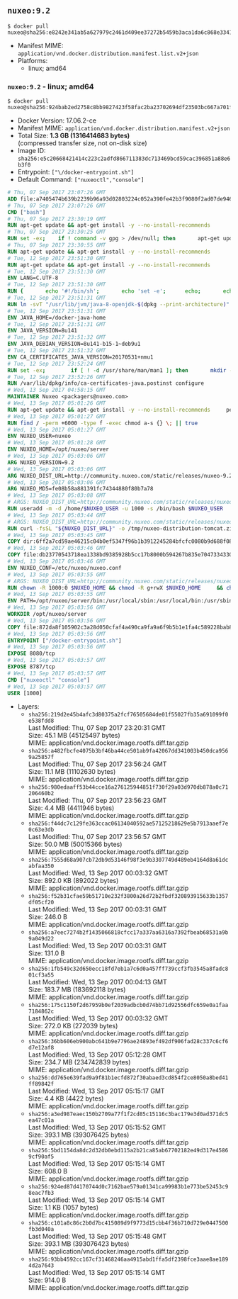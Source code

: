 ## `nuxeo:9.2`

```console
$ docker pull nuxeo@sha256:e8242e341ab5a627979c2461d409ee37272b5459b3aca1da6c868e33410f01c9
```

-	Manifest MIME: `application/vnd.docker.distribution.manifest.list.v2+json`
-	Platforms:
	-	linux; amd64

### `nuxeo:9.2` - linux; amd64

```console
$ docker pull nuxeo@sha256:924bab2ed2758c8bb9827423f58fac2ba23702694df23503bc667a701ffbf263
```

-	Docker Version: 17.06.2-ce
-	Manifest MIME: `application/vnd.docker.distribution.manifest.v2+json`
-	Total Size: **1.3 GB (1316414683 bytes)**  
	(compressed transfer size, not on-disk size)
-	Image ID: `sha256:e5c20668421414c223c2adfd866711383dc713469bcd59cac396851a88e6b3f0`
-	Entrypoint: `["\/docker-entrypoint.sh"]`
-	Default Command: `["nuxeoctl","console"]`

```dockerfile
# Thu, 07 Sep 2017 23:07:26 GMT
ADD file:a7405474b639b2239b96a93d02803224c052a390fe42b3f9080f2ad07de94640 in / 
# Thu, 07 Sep 2017 23:07:26 GMT
CMD ["bash"]
# Thu, 07 Sep 2017 23:30:19 GMT
RUN apt-get update && apt-get install -y --no-install-recommends 		ca-certificates 		curl 		wget 	&& rm -rf /var/lib/apt/lists/*
# Thu, 07 Sep 2017 23:30:25 GMT
RUN set -ex; 	if ! command -v gpg > /dev/null; then 		apt-get update; 		apt-get install -y --no-install-recommends 			gnupg2 			dirmngr 		; 		rm -rf /var/lib/apt/lists/*; 	fi
# Thu, 07 Sep 2017 23:30:55 GMT
RUN apt-get update && apt-get install -y --no-install-recommends 		bzr 		git 		mercurial 		openssh-client 		subversion 				procps 	&& rm -rf /var/lib/apt/lists/*
# Tue, 12 Sep 2017 23:51:30 GMT
RUN apt-get update && apt-get install -y --no-install-recommends 		bzip2 		unzip 		xz-utils 	&& rm -rf /var/lib/apt/lists/*
# Tue, 12 Sep 2017 23:51:30 GMT
ENV LANG=C.UTF-8
# Tue, 12 Sep 2017 23:51:30 GMT
RUN { 		echo '#!/bin/sh'; 		echo 'set -e'; 		echo; 		echo 'dirname "$(dirname "$(readlink -f "$(which javac || which java)")")"'; 	} > /usr/local/bin/docker-java-home 	&& chmod +x /usr/local/bin/docker-java-home
# Tue, 12 Sep 2017 23:51:31 GMT
RUN ln -svT "/usr/lib/jvm/java-8-openjdk-$(dpkg --print-architecture)" /docker-java-home
# Tue, 12 Sep 2017 23:51:31 GMT
ENV JAVA_HOME=/docker-java-home
# Tue, 12 Sep 2017 23:51:31 GMT
ENV JAVA_VERSION=8u141
# Tue, 12 Sep 2017 23:51:32 GMT
ENV JAVA_DEBIAN_VERSION=8u141-b15-1~deb9u1
# Tue, 12 Sep 2017 23:51:32 GMT
ENV CA_CERTIFICATES_JAVA_VERSION=20170531+nmu1
# Tue, 12 Sep 2017 23:52:24 GMT
RUN set -ex; 		if [ ! -d /usr/share/man/man1 ]; then 		mkdir -p /usr/share/man/man1; 	fi; 		apt-get update; 	apt-get install -y 		openjdk-8-jdk="$JAVA_DEBIAN_VERSION" 		ca-certificates-java="$CA_CERTIFICATES_JAVA_VERSION" 	; 	rm -rf /var/lib/apt/lists/*; 		[ "$(readlink -f "$JAVA_HOME")" = "$(docker-java-home)" ]; 		update-alternatives --get-selections | awk -v home="$(readlink -f "$JAVA_HOME")" 'index($3, home) == 1 { $2 = "manual"; print | "update-alternatives --set-selections" }'; 	update-alternatives --query java | grep -q 'Status: manual'
# Tue, 12 Sep 2017 23:52:26 GMT
RUN /var/lib/dpkg/info/ca-certificates-java.postinst configure
# Wed, 13 Sep 2017 04:58:15 GMT
MAINTAINER Nuxeo <packagers@nuxeo.com>
# Wed, 13 Sep 2017 05:01:26 GMT
RUN apt-get update && apt-get install -y --no-install-recommends     perl     locales     pwgen     imagemagick     ffmpeg2theora     ufraw     poppler-utils     libwpd-tools     exiftool     ghostscript     libreoffice  && rm -rf /var/lib/apt/lists/*
# Wed, 13 Sep 2017 05:01:27 GMT
RUN find / -perm +6000 -type f -exec chmod a-s {} \; || true
# Wed, 13 Sep 2017 05:01:27 GMT
ENV NUXEO_USER=nuxeo
# Wed, 13 Sep 2017 05:01:28 GMT
ENV NUXEO_HOME=/opt/nuxeo/server
# Wed, 13 Sep 2017 05:03:06 GMT
ARG NUXEO_VERSION=9.2
# Wed, 13 Sep 2017 05:03:06 GMT
ARG NUXEO_DIST_URL=http://community.nuxeo.com/static/releases/nuxeo-9.2/nuxeo-server-9.2-tomcat.zip
# Wed, 13 Sep 2017 05:03:06 GMT
ARG NUXEO_MD5=fe08b58a881391fc74344880f80b7a78
# Wed, 13 Sep 2017 05:03:08 GMT
# ARGS: NUXEO_DIST_URL=http://community.nuxeo.com/static/releases/nuxeo-9.2/nuxeo-server-9.2-tomcat.zip NUXEO_MD5=fe08b58a881391fc74344880f80b7a78 NUXEO_VERSION=9.2
RUN useradd -m -d /home/$NUXEO_USER -u 1000 -s /bin/bash $NUXEO_USER
# Wed, 13 Sep 2017 05:03:44 GMT
# ARGS: NUXEO_DIST_URL=http://community.nuxeo.com/static/releases/nuxeo-9.2/nuxeo-server-9.2-tomcat.zip NUXEO_MD5=fe08b58a881391fc74344880f80b7a78 NUXEO_VERSION=9.2
RUN curl -fsSL "${NUXEO_DIST_URL}" -o /tmp/nuxeo-distribution-tomcat.zip     && if [ $NUXEO_VERSION != "master" ]; then echo "$NUXEO_MD5 /tmp/nuxeo-distribution-tomcat.zip" | md5sum -c -; fi     && mkdir -p /tmp/nuxeo-distribution $(dirname $NUXEO_HOME)     && unzip -q -d /tmp/nuxeo-distribution /tmp/nuxeo-distribution-tomcat.zip     && DISTDIR=$(/bin/ls /tmp/nuxeo-distribution | head -n 1)     && mv /tmp/nuxeo-distribution/$DISTDIR $NUXEO_HOME     && sed -i -e "s/^org.nuxeo.distribution.package.*/org.nuxeo.distribution.package=docker/" $NUXEO_HOME/templates/common/config/distribution.properties     && rm -rf /tmp/nuxeo-distribution*     && chmod +x $NUXEO_HOME/bin/*ctl $NUXEO_HOME/bin/*.sh     && chmod g+rwX $NUXEO_HOME/bin/*ctl $NUXEO_HOME/bin/*.sh     && $NUXEO_HOME/bin/nuxeoctl mp-init
# Wed, 13 Sep 2017 05:03:45 GMT
COPY dir:6ff2a7cd59ae46215c04b0ef5347f96b1b3912245284bfcfc0080b9d688f08f0 in /opt/nuxeo/server/templates/docker 
# Wed, 13 Sep 2017 05:03:46 GMT
COPY file:db23770543718ea1338bd9385928b5cc17b8000b594267b835e7047334330e3a in /etc/nuxeo/nuxeo.conf.template 
# Wed, 13 Sep 2017 05:03:46 GMT
ENV NUXEO_CONF=/etc/nuxeo/nuxeo.conf
# Wed, 13 Sep 2017 05:03:55 GMT
# ARGS: NUXEO_DIST_URL=http://community.nuxeo.com/static/releases/nuxeo-9.2/nuxeo-server-9.2-tomcat.zip NUXEO_MD5=fe08b58a881391fc74344880f80b7a78 NUXEO_VERSION=9.2
RUN chown -R 1000:0 $NUXEO_HOME && chmod -R g+rwX $NUXEO_HOME     && chown -R 1000:0 /etc/nuxeo && chmod g+rwX /etc/nuxeo && rm -f $NUXEO_HOME/bin/nuxeo.conf     && mkdir -p /var/lib/nuxeo/data     && chown -R 1000:0 /var/lib/nuxeo/data && chmod -R g+rwX /var/lib/nuxeo/data     && mkdir -p /var/log/nuxeo     && chown -R 1000:0 /var/log/nuxeo && chmod -R g+rwX /var/log/nuxeo     && mkdir -p /var/run/nuxeo     && chown -R 1000:0 /var/run/nuxeo && chmod -R g+rwX /var/run/nuxeo     && mkdir -p /docker-entrypoint-initnuxeo.d     && chown -R 1000:0 /docker-entrypoint-initnuxeo.d && chmod -R g+rwX /docker-entrypoint-initnuxeo.d
# Wed, 13 Sep 2017 05:03:55 GMT
ENV PATH=/opt/nuxeo/server/bin:/usr/local/sbin:/usr/local/bin:/usr/sbin:/usr/bin:/sbin:/bin
# Wed, 13 Sep 2017 05:03:56 GMT
WORKDIR /opt/nuxeo/server
# Wed, 13 Sep 2017 05:03:56 GMT
COPY file:872da8f105902c3a28d050cfaf4a490ca9fa9a6f9b5b1e1fa4c589228bab8e97 in / 
# Wed, 13 Sep 2017 05:03:56 GMT
ENTRYPOINT ["/docker-entrypoint.sh"]
# Wed, 13 Sep 2017 05:03:56 GMT
EXPOSE 8080/tcp
# Wed, 13 Sep 2017 05:03:57 GMT
EXPOSE 8787/tcp
# Wed, 13 Sep 2017 05:03:57 GMT
CMD ["nuxeoctl" "console"]
# Wed, 13 Sep 2017 05:03:57 GMT
USER [1000]
```

-	Layers:
	-	`sha256:219d2e45b4afc3d80375a2fcf76505684de01f55027fb35a691099f0e538fdd8`  
		Last Modified: Thu, 07 Sep 2017 23:20:31 GMT  
		Size: 45.1 MB (45125497 bytes)  
		MIME: application/vnd.docker.image.rootfs.diff.tar.gzip
	-	`sha256:a482fbcfe4075b3bf46ba44ce501ab9fa42067dd341003b450dca9569a25857f`  
		Last Modified: Thu, 07 Sep 2017 23:56:24 GMT  
		Size: 11.1 MB (11102630 bytes)  
		MIME: application/vnd.docker.image.rootfs.diff.tar.gzip
	-	`sha256:980edaaff53b44cce16a276125944851f730f29a03d970db878a0c71206460b2`  
		Last Modified: Thu, 07 Sep 2017 23:56:23 GMT  
		Size: 4.4 MB (4411946 bytes)  
		MIME: application/vnd.docker.image.rootfs.diff.tar.gzip
	-	`sha256:f44dc7c129fe363ccac06134040592ae57125218629e5b7913aaef7e0c63e3db`  
		Last Modified: Thu, 07 Sep 2017 23:56:57 GMT  
		Size: 50.0 MB (50015366 bytes)  
		MIME: application/vnd.docker.image.rootfs.diff.tar.gzip
	-	`sha256:7555d68a907cb72db9d53146f98f3e9b3307749d489eb4164d8a61dcabfaa350`  
		Last Modified: Wed, 13 Sep 2017 00:03:32 GMT  
		Size: 892.0 KB (892022 bytes)  
		MIME: application/vnd.docker.image.rootfs.diff.tar.gzip
	-	`sha256:f52b31cfae59b51710e232f3800a26d72b2fbdf320893915633b1357df05cf20`  
		Last Modified: Wed, 13 Sep 2017 00:03:31 GMT  
		Size: 246.0 B  
		MIME: application/vnd.docker.image.rootfs.diff.tar.gzip
	-	`sha256:a7eec7274b2f1435066818cfcc17a337aa6316a7392fbeab68531a9b9a049d22`  
		Last Modified: Wed, 13 Sep 2017 00:03:31 GMT  
		Size: 131.0 B  
		MIME: application/vnd.docker.image.rootfs.diff.tar.gzip
	-	`sha256:1fb549c32d650ecc18fd7eb1a7c6d0a457ff739ccf3fb3545a8fadc801cf3a55`  
		Last Modified: Wed, 13 Sep 2017 00:04:13 GMT  
		Size: 183.7 MB (183692118 bytes)  
		MIME: application/vnd.docker.image.rootfs.diff.tar.gzip
	-	`sha256:175c1150f2d67959b0ef2039adbcb0d74bb71d92556dfc659e0a1faa7184862c`  
		Last Modified: Wed, 13 Sep 2017 00:03:32 GMT  
		Size: 272.0 KB (272039 bytes)  
		MIME: application/vnd.docker.image.rootfs.diff.tar.gzip
	-	`sha256:36bb606eb900abc641b9e7796ae24893ef492df906fad28c337c6cf6d7e12af8`  
		Last Modified: Wed, 13 Sep 2017 05:12:28 GMT  
		Size: 234.7 MB (234742839 bytes)  
		MIME: application/vnd.docker.image.rootfs.diff.tar.gzip
	-	`sha256:dd765e639fad9a9f81b1ecfd872f30abaed3cd854f2ce8050a8bed41ff89842f`  
		Last Modified: Wed, 13 Sep 2017 05:15:17 GMT  
		Size: 4.4 KB (4422 bytes)  
		MIME: application/vnd.docker.image.rootfs.diff.tar.gzip
	-	`sha256:a3ed987eaec150b2709a77f1f2cd85c15116c3bac179e3d0ad371dc5ea47c01a`  
		Last Modified: Wed, 13 Sep 2017 05:15:52 GMT  
		Size: 393.1 MB (393076425 bytes)  
		MIME: application/vnd.docker.image.rootfs.diff.tar.gzip
	-	`sha256:5bd1154da8dc2d32db0ebd115a2b21ca85ab67702182e49d317e45869cf90af5`  
		Last Modified: Wed, 13 Sep 2017 05:15:14 GMT  
		Size: 608.0 B  
		MIME: application/vnd.docker.image.rootfs.diff.tar.gzip
	-	`sha256:924ed87d4170744d0c7162bae579a01341ca99983b1e773be52453c98eac7fb3`  
		Last Modified: Wed, 13 Sep 2017 05:15:14 GMT  
		Size: 1.1 KB (1057 bytes)  
		MIME: application/vnd.docker.image.rootfs.diff.tar.gzip
	-	`sha256:c101a8c86c2b0d7bc415089d9f9773d15cbb4f36b710d729e0447500fb3d040a`  
		Last Modified: Wed, 13 Sep 2017 05:15:48 GMT  
		Size: 393.1 MB (393076423 bytes)  
		MIME: application/vnd.docker.image.rootfs.diff.tar.gzip
	-	`sha256:93bb4592cc167cf31468246aa4915abd1ffa5df2398fce3aae8ae1894d2a7643`  
		Last Modified: Wed, 13 Sep 2017 05:15:14 GMT  
		Size: 914.0 B  
		MIME: application/vnd.docker.image.rootfs.diff.tar.gzip
